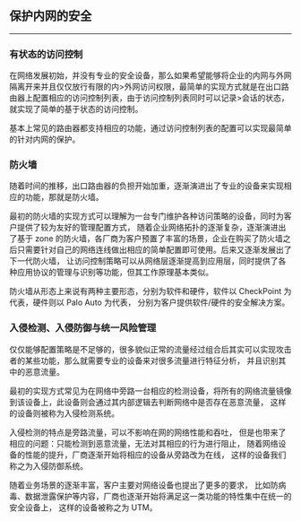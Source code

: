 ## 保护内网的安全

----

### 有状态的访问控制
在网络发展初始，并没有专业的安全设备，那么如果希望能够将企业的内网与外网隔离开来并且仅仅放行有限的内>外网访问权限，最简单的实现方式就是在出口路由器上配置相应的访问控制列表，由于访问控制列表同时可以记录>会话的状态，就实现了简单的基于状态的访问控制。

基本上常见的路由器都支持相应的功能，通过访问控制列表的配置可以实现最简单的针对内网的保护。

### 防火墙
随着时间的推移，出口路由器的负担开始加重，逐渐演进出了专业的设备来实现相应的功能，那就是防火墙。

最初的防火墙的实现方式可以理解为一台专门维护各种访问策略的设备，同时为客户提供了较为友好的管理配置方式，
随着企业网络拓扑的逐渐复杂，逐渐演进出了基于 zone 的防火墙，各厂商为客户预置了丰富的场景，企业在购买了防火墙之后只需要针对自己的网络连线做出相应的简单配置即可使用。后来又逐渐发展出了下一代防火墙，
让访问控制策略可以从网络层逐渐提高到应用层，同时提供了各种应用协议的管理与识别等功能，但其工作原理基本类似。

防火墙从形态上来说有两种主要形态，分别为软件和硬件，软件以 CheckPoint 为代表，硬件则以 Palo Auto 为代表，
分别为客户提供软件/硬件的安全解决方案。

### 入侵检测、入侵防御与统一风险管理
仅仅能够配置策略是不足够的，很多貌似正常的流量经过组合后其实可以实现攻击者的某些功能，那么就需要专业的设备来对很多流量进行特征分析，
并且识别其中的恶意流量。

最初的实现方式常见为在网络中旁路一台相应的检测设备，将所有的网络流量镜像到该设备上，此设备则会通过其内部逻辑去判断网络中是否存在恶意流量，
这样的设备则被称为入侵检测系统。

入侵检测的特点是旁路流量，可以不影响在网的网络性能和吞吐，
但是也带来了相应的问题：只能检测到恶意流量，无法对其相应的行为进行阻止，
随着网络设备的性能的提升，厂商逐渐开始将相应的设备从旁路改为在线，
这样的设备我们称之为入侵防御系统。

随着业务场景的逐渐丰富，客户主要对网络设备也提出了更多的要求，
比如防病毒、数据泄露保护等内容，厂商也逐渐开始将满足这一类功能的特性集中在统一的安全设备上，
这样的设备被称之为 UTM。
